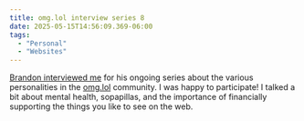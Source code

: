 ```yaml
---
title: omg.lol interview series 8
date: 2025-05-15T14:56:09.369-06:00
tags:
  - "Personal"
  - "Websites"
---
```


[Brandon interviewed me](https://krrd.ing/blog/omglol-interview-series-nick/) for his ongoing series about the various personalities in the [omg.lol](https://omg.lol) community. I was happy to participate! I talked a bit about mental health, sopapillas, and the importance of financially supporting the things you like to see on the&nbsp;web.
